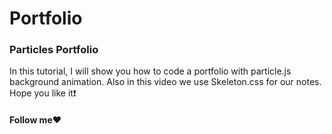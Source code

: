 # Portfolio

### Particles Portfolio
In this tutorial, I will show you how to code a portfolio with particle.js background animation. Also in this video we use Skeleton.css for our notes. Hope you like it❗️

#### Follow me❤️
